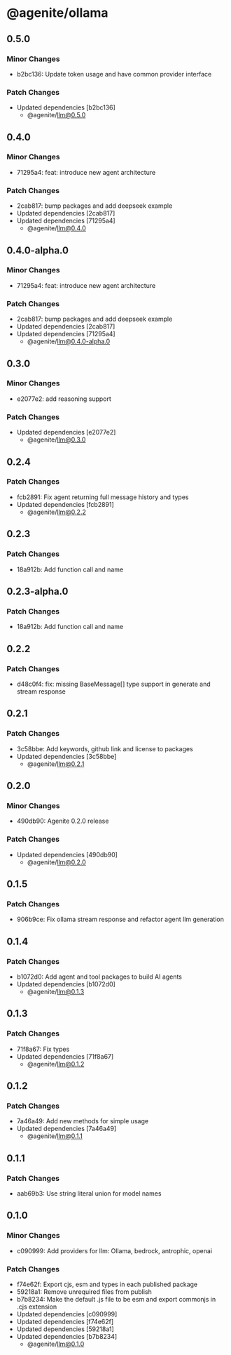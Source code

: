 # @agenite/ollama

## 0.5.0

### Minor Changes

- b2bc136: Update token usage and have common provider interface

### Patch Changes

- Updated dependencies [b2bc136]
  - @agenite/llm@0.5.0

## 0.4.0

### Minor Changes

- 71295a4: feat: introduce new agent architecture

### Patch Changes

- 2cab817: bump packages and add deepseek example
- Updated dependencies [2cab817]
- Updated dependencies [71295a4]
  - @agenite/llm@0.4.0

## 0.4.0-alpha.0

### Minor Changes

- 71295a4: feat: introduce new agent architecture

### Patch Changes

- 2cab817: bump packages and add deepseek example
- Updated dependencies [2cab817]
- Updated dependencies [71295a4]
  - @agenite/llm@0.4.0-alpha.0

## 0.3.0

### Minor Changes

- e2077e2: add reasoning support

### Patch Changes

- Updated dependencies [e2077e2]
  - @agenite/llm@0.3.0

## 0.2.4

### Patch Changes

- fcb2891: Fix agent returning full message history and types
- Updated dependencies [fcb2891]
  - @agenite/llm@0.2.2

## 0.2.3

### Patch Changes

- 18a912b: Add function call and name

## 0.2.3-alpha.0

### Patch Changes

- 18a912b: Add function call and name

## 0.2.2

### Patch Changes

- d48c0f4: fix: missing BaseMessage[] type support in generate and stream response

## 0.2.1

### Patch Changes

- 3c58bbe: Add keywords, github link and license to packages
- Updated dependencies [3c58bbe]
  - @agenite/llm@0.2.1

## 0.2.0

### Minor Changes

- 490db90: Agenite 0.2.0 release

### Patch Changes

- Updated dependencies [490db90]
  - @agenite/llm@0.2.0

## 0.1.5

### Patch Changes

- 906b9ce: Fix ollama stream response and refactor agent llm generation

## 0.1.4

### Patch Changes

- b1072d0: Add agent and tool packages to build AI agents
- Updated dependencies [b1072d0]
  - @agenite/llm@0.1.3

## 0.1.3

### Patch Changes

- 71f8a67: Fix types
- Updated dependencies [71f8a67]
  - @agenite/llm@0.1.2

## 0.1.2

### Patch Changes

- 7a46a49: Add new methods for simple usage
- Updated dependencies [7a46a49]
  - @agenite/llm@0.1.1

## 0.1.1

### Patch Changes

- aab69b3: Use string literal union for model names

## 0.1.0

### Minor Changes

- c090999: Add providers for llm: Ollama, bedrock, antrophic, openai

### Patch Changes

- f74e62f: Export cjs, esm and types in each published package
- 59218a1: Remove unrequired files from publish
- b7b8234: Make the default .js file to be esm and export commonjs in .cjs extension
- Updated dependencies [c090999]
- Updated dependencies [f74e62f]
- Updated dependencies [59218a1]
- Updated dependencies [b7b8234]
  - @agenite/llm@0.1.0
